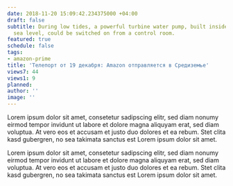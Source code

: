 ```yaml
---
date: 2018-11-20 15:09:42.234375000 +04:00
draft: false
subtitle: During low tides, a powerful turbine water pump, built inside a cave at
  sea level, could be switched on from a control room.
featured: true
schedule: false
tags:
- amazon-prime
title: 'Телепорт от 19 декабря: Amazon отправляется в Средиземье'
views7: 44
views1: 9
planned: 
author: ''
image: ''
---
```


Lorem ipsum dolor sit amet, consetetur sadipscing elitr, sed diam nonumy eirmod tempor invidunt ut labore et dolore magna aliquyam erat, sed diam voluptua. At vero eos et accusam et justo duo dolores et ea rebum. Stet clita kasd gubergren, no sea takimata sanctus est Lorem ipsum dolor sit amet.

Lorem ipsum dolor sit amet, consetetur sadipscing elitr, sed diam nonumy eirmod tempor invidunt ut labore et dolore magna aliquyam erat, sed diam voluptua. At vero eos et accusam et justo duo dolores et ea rebum. Stet clita kasd gubergren, no sea takimata sanctus est Lorem ipsum dolor sit amet. 